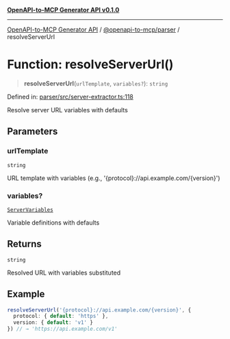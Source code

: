 [**OpenAPI-to-MCP Generator API v0.1.0**](../../../README.md)

***

[OpenAPI-to-MCP Generator API](../../../modules.md) / [@openapi-to-mcp/parser](../README.md) / resolveServerUrl

# Function: resolveServerUrl()

> **resolveServerUrl**(`urlTemplate`, `variables?`): `string`

Defined in: [parser/src/server-extractor.ts:118](https://github.com/salacoste/openapi-mcp-generator/blob/fda5c6400a831cddbad9eacd652e11b2f7410b22/packages/parser/src/server-extractor.ts#L118)

Resolve server URL variables with defaults

## Parameters

### urlTemplate

`string`

URL template with variables (e.g., '{protocol}://api.example.com/{version}')

### variables?

[`ServerVariables`](../interfaces/ServerVariables.md)

Variable definitions with defaults

## Returns

`string`

Resolved URL with variables substituted

## Example

```typescript
resolveServerUrl('{protocol}://api.example.com/{version}', {
  protocol: { default: 'https' },
  version: { default: 'v1' }
}) // → 'https://api.example.com/v1'
```
